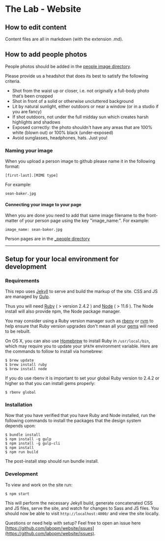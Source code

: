 # The Lab - Website

## How to edit content

Content files are all in markdown (with the extension .md).

## How to add people photos

People photos should be added in the [people image directory](https://github.com/labopm/website/blob/master/assets/img/lab/people/).

Please provide us a headshot that does its best to satisfy the following criteria.

* Shot from the waist up or closer, i.e. not originally a full-body photo that’s been cropped
* Shot in front of a solid or otherwise uncluttered background
* Lit by natural sunlight, either outdoors or near a window (or in a studio if you are fancy)
* If shot outdoors, not under the full midday sun which creates harsh highlights and shadows
* Exposed correctly: the photo shouldn't have any areas that are 100% white (blown out) or 100% black (under-exposed)
* Avoid sunglasses, headphones, hats. Just you!

### Naming your image

When you upload a person image to github please name it in the following format:

```
[first-last].[MIME type]
```

For example:

```
sean-baker.jpg
```

#### Connecting your image to your page

When you are done you need to add that same image filename to the front-matter of your person page using the key "image_name:". For example:

```
image_name: sean-baker.jpg
```

Person pages are in the [_people directory](https://github.com/labopm/website/tree/master/_people)

<hr/>

## Setup for your local environment for development

### Requirements

This repo uses [Jekyll](https://jekyllrb.com/) to serve and build the markup of the site. CSS and JS are managed by [Gulp](https://gulpjs.com/).

Thus you will need [Ruby](https://www.ruby-lang.org) ( > version 2.4.2 ) and [Node](https://nodejs.org/en/download/) ( > 11.6 ). The Node install will also provide npm, the Node package manager.

You may consider using a Ruby version manager such as
[rbenv](https://github.com/sstephenson/rbenv) or [rvm](https://rvm.io/) to
help ensure that Ruby version upgrades don't mean all your
[gems](https://rubygems.org/) will need to be rebuilt.

On OS X, you can also use [Homebrew](http://brew.sh/) to install Ruby in
`/usr/local/bin`, which may require you to update your `$PATH` environment
variable. Here are the commands to follow to install via homebrew:

```shell
$ brew update
$ brew install ruby
$ brew install node
```

If you do use rbenv it is important to set your global Ruby version to 2.4.2 or higher so that you can install gems properly:

```shell
$ rbenv global
```

### Installation

Now that you have verified that you have Ruby and Node installed, run the following commands to install the packages that the design system depends upon:

```shell
$ bundle install
$ npm install -g gulp
$ npm install -g gulp-cli
$ npm install
$ npm run build
```

The post-install step should run bundle install.

### Development

To view and work on the site run:

```shell
$ npm start
```

This will perform the necessary Jekyll build, generate concatenated CSS and JS files, serve the site, and watch for changes to Sass and JS files. You should now be able to visit `http://localhost:4000/` and view the site locally.

Questions or need help with setup? Feel free to open an issue here [https://github.com/labopm/website/issues](https://github.com/labopm/website/issues).
